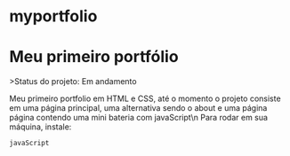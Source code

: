 # myportfolio

<h1>Meu primeiro portfólio</h1>
>Status do projeto: Em andamento

Meu primeiro portfolio em HTML e CSS, até o momento o projeto consiste em uma página principal, uma alternativa sendo o about e uma página página contendo uma mini bateria com javaScript\n
Para rodar em sua máquina, instale:
```
javaScript
```
